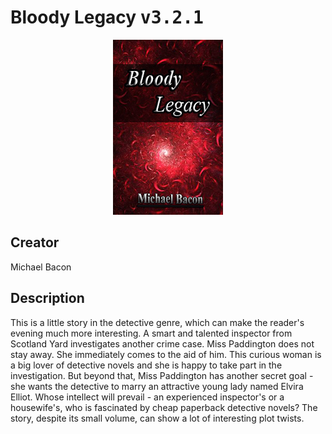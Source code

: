 
# Bloody Legacy <kbd>v3.2.1</kbd>

<center>
  <img src="./cover-1024.jpg"/>
</center>

## Creator
Michael Bacon

## Description
This is a little story in the detective genre, which can make the reader's evening much more interesting. A smart and talented inspector from Scotland Yard investigates another crime case. Miss Paddington does not stay away. She immediately comes to the aid of him. This curious woman is a big lover of detective novels and she is happy to take part in the investigation. But beyond that, Miss Paddington has another secret goal - she wants the detective to marry an attractive young lady named Elvira Elliot. Whose intellect will prevail - an experienced inspector's or a housewife's, who is fascinated by cheap paperback detective novels? The story, despite its small volume, can show a lot of interesting plot twists.
